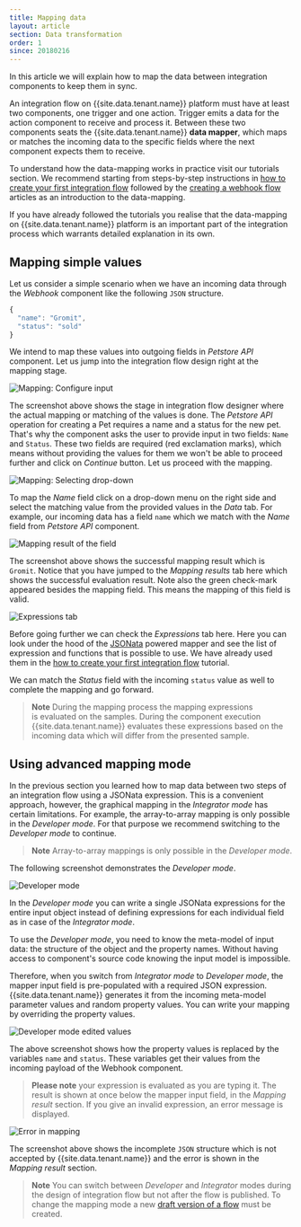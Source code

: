 ```yaml
---
title: Mapping data
layout: article
section: Data transformation
order: 1
since: 20180216
---
```


In this article we will explain how to map the data between integration components to keep them in sync.

An integration flow on {{site.data.tenant.name}} platform must have at least two components, one trigger and one action. Trigger emits a data for the action component to receive and process it. Between these two components seats the {{site.data.tenant.name}} **data mapper**, which maps or matches the incoming data to the specific fields where the next component expects them to receive.

To understand how the data-mapping works in practice visit our tutorials section. We recommend starting from steps-by-step instructions in [how to create your first integration flow](/getting-started/first-flow) followed by the [creating a webhook flow](/getting-started/webhook-flow) articles as an introduction to the data-mapping.

If you have already followed the tutorials you realise that the data-mapping on {{site.data.tenant.name}} platform is an important part of the integration process which warrants detailed explanation in its own.

## Mapping simple values

Let us consider a simple scenario when we have an incoming data through the *Webhook* component like the following `JSON` structure.

```js
{
  "name": "Gromit",
  "status": "sold"
}
```

We intend to map these values into outgoing fields in *Petstore API* component. Let us jump into the integration flow design right at the mapping stage.

![Mapping: Configure input](/assets/img/integrator-guide/data-mapper/mapper-01.png "Mapping: Configure input")

The screenshot above shows the stage in integration flow designer where the actual mapping or matching of the values is done. The *Petstore API* operation for creating a Pet requires a name and a status for the new pet. That's why the component asks the user to provide input in two fields: `Name` and `Status`. These two fields are required (red exclamation marks), which means without providing the values for them we won't be able to proceed further and click on *Continue* button. Let us proceed with the mapping.

![Mapping: Selecting drop-down](/assets/img/integrator-guide/data-mapper/mapper-02.png "Mapping: Selecting drop-down")

To map the *Name* field click on a drop-down menu on the right side and select the matching value from the provided values in the *Data* tab. For example, our incoming data has a field `name` which we match with the *Name* field from *Petstore API* component.

![Mapping result of the field](/assets/img/integrator-guide/data-mapper/mapper-03.png "Mapping result of the field")

The screenshot above shows the successful mapping result which is `Gromit`. Notice that you have jumped to the *Mapping results* tab here which shows the successful evaluation result. Note also the green check-mark appeared besides the mapping field. This means the mapping of this field is valid.

![Expressions tab](/assets/img/integrator-guide/data-mapper/mapper-04.png "Expressions tab")

Before going further we can check the *Expressions* tab here. Here you can look under the hood of the [JSONata](http://jsonata.org/) powered mapper and see the list of expression and functions that is possible to use. We have already used them in the [how to create your first integration flow](/getting-started/first-flow) tutorial.

We can match the *Status* field with the incoming `status` value as well to complete the mapping and go forward.

> **Note** During the mapping process the mapping expressions is evaluated on the samples. During the component execution {{site.data.tenant.name}} evaluates these expressions based on the incoming data which will differ from the presented sample.

## Using advanced mapping mode

In the previous section you learned how to map data between two steps of an integration flow using a JSONata expression. This is a convenient approach, however, the graphical mapping in the *Integrator mode* has certain limitations. For example, the array-to-array mapping is only possible in the *Developer mode*. For that purpose we recommend switching to the *Developer mode* to continue.

> **Note** Array-to-array mappings is only possible in the *Developer mode*.

The following screenshot demonstrates the *Developer mode*.

![Developer mode](/assets/img/integrator-guide/data-mapper/mapper-05.png "Developer mode")

In the *Developer mode* you can write a single JSONata expressions for the entire input object instead of defining expressions for each individual field as in case of the *Integrator mode*.

To use the *Developer mode*, you need to know the meta-model of input data: the structure of the object and the property names. Without having access to component's source code knowing the input model is impossible.

Therefore, when you switch from *Integrator mode* to *Developer mode*, the mapper input field is pre-populated with a required JSON expression. {{site.data.tenant.name}} generates it from the incoming meta-model parameter values and random property values. You can write your mapping by overriding the property values.

![Developer mode edited values](/assets/img/integrator-guide/data-mapper/mapper-06.png "Developer mode edited values")

The above screenshot shows how the property values is replaced by the variables `name` and `status`. These variables get their values from the incoming payload of the Webhook component.

> **Please note** your expression is evaluated as you are typing it. The result is shown at once below the mapper input field, in the *Mapping result* section. If you give an invalid expression, an error message is displayed.

![Error in mapping](/assets/img/integrator-guide/data-mapper/mapper-07.png "Error in mapping")

The screenshot above shows the incomplete `JSON` structure which is not accepted by {{site.data.tenant.name}} and the error is shown in the *Mapping result* section.

> **Note** You can switch between *Developer* and *Integrator* modes during the design of integration flow but not after the flow is published. To change the mapping mode a new [draft version of a flow](managing-flow-history) must be created.
